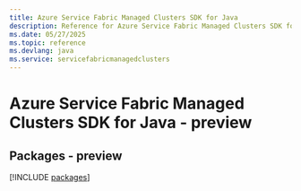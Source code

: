 ```yaml
---
title: Azure Service Fabric Managed Clusters SDK for Java
description: Reference for Azure Service Fabric Managed Clusters SDK for Java
ms.date: 05/27/2025
ms.topic: reference
ms.devlang: java
ms.service: servicefabricmanagedclusters
---
```

# Azure Service Fabric Managed Clusters SDK for Java - preview
## Packages - preview
[!INCLUDE [packages](service-fabric-managed-clusters-index.md)]